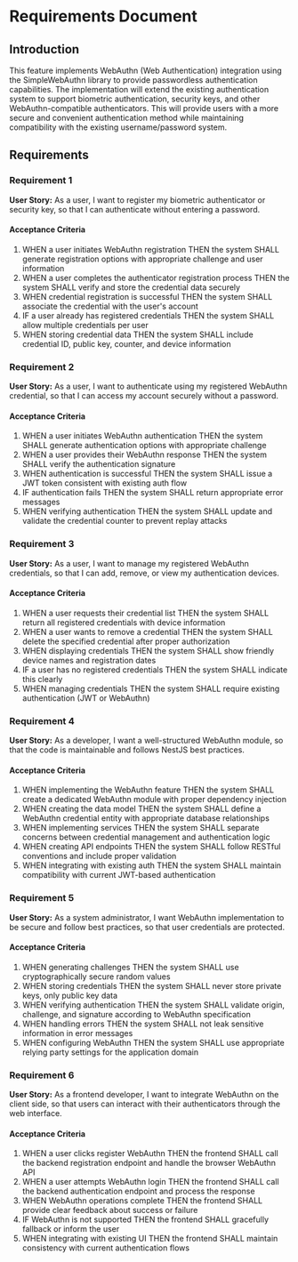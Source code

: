 # Requirements Document

## Introduction

This feature implements WebAuthn (Web Authentication) integration using the SimpleWebAuthn library to provide passwordless authentication capabilities. The implementation will extend the existing authentication system to support biometric authentication, security keys, and other WebAuthn-compatible authenticators. This will provide users with a more secure and convenient authentication method while maintaining compatibility with the existing username/password system.

## Requirements

### Requirement 1

**User Story:** As a user, I want to register my biometric authenticator or security key, so that I can authenticate without entering a password.

#### Acceptance Criteria

1. WHEN a user initiates WebAuthn registration THEN the system SHALL generate registration options with appropriate challenge and user information
2. WHEN a user completes the authenticator registration process THEN the system SHALL verify and store the credential data securely
3. WHEN credential registration is successful THEN the system SHALL associate the credential with the user's account
4. IF a user already has registered credentials THEN the system SHALL allow multiple credentials per user
5. WHEN storing credential data THEN the system SHALL include credential ID, public key, counter, and device information

### Requirement 2

**User Story:** As a user, I want to authenticate using my registered WebAuthn credential, so that I can access my account securely without a password.

#### Acceptance Criteria

1. WHEN a user initiates WebAuthn authentication THEN the system SHALL generate authentication options with appropriate challenge
2. WHEN a user provides their WebAuthn response THEN the system SHALL verify the authentication signature
3. WHEN authentication is successful THEN the system SHALL issue a JWT token consistent with existing auth flow
4. IF authentication fails THEN the system SHALL return appropriate error messages
5. WHEN verifying authentication THEN the system SHALL update and validate the credential counter to prevent replay attacks

### Requirement 3

**User Story:** As a user, I want to manage my registered WebAuthn credentials, so that I can add, remove, or view my authentication devices.

#### Acceptance Criteria

1. WHEN a user requests their credential list THEN the system SHALL return all registered credentials with device information
2. WHEN a user wants to remove a credential THEN the system SHALL delete the specified credential after proper authorization
3. WHEN displaying credentials THEN the system SHALL show friendly device names and registration dates
4. IF a user has no registered credentials THEN the system SHALL indicate this clearly
5. WHEN managing credentials THEN the system SHALL require existing authentication (JWT or WebAuthn)

### Requirement 4

**User Story:** As a developer, I want a well-structured WebAuthn module, so that the code is maintainable and follows NestJS best practices.

#### Acceptance Criteria

1. WHEN implementing the WebAuthn feature THEN the system SHALL create a dedicated WebAuthn module with proper dependency injection
2. WHEN creating the data model THEN the system SHALL define a WebAuthn credential entity with appropriate database relationships
3. WHEN implementing services THEN the system SHALL separate concerns between credential management and authentication logic
4. WHEN creating API endpoints THEN the system SHALL follow RESTful conventions and include proper validation
5. WHEN integrating with existing auth THEN the system SHALL maintain compatibility with current JWT-based authentication

### Requirement 5

**User Story:** As a system administrator, I want WebAuthn implementation to be secure and follow best practices, so that user credentials are protected.

#### Acceptance Criteria

1. WHEN generating challenges THEN the system SHALL use cryptographically secure random values
2. WHEN storing credentials THEN the system SHALL never store private keys, only public key data
3. WHEN verifying authentication THEN the system SHALL validate origin, challenge, and signature according to WebAuthn specification
4. WHEN handling errors THEN the system SHALL not leak sensitive information in error messages
5. WHEN configuring WebAuthn THEN the system SHALL use appropriate relying party settings for the application domain

### Requirement 6

**User Story:** As a frontend developer, I want to integrate WebAuthn on the client side, so that users can interact with their authenticators through the web interface.

#### Acceptance Criteria

1. WHEN a user clicks register WebAuthn THEN the frontend SHALL call the backend registration endpoint and handle the browser WebAuthn API
2. WHEN a user attempts WebAuthn login THEN the frontend SHALL call the backend authentication endpoint and process the response
3. WHEN WebAuthn operations complete THEN the frontend SHALL provide clear feedback about success or failure
4. IF WebAuthn is not supported THEN the frontend SHALL gracefully fallback or inform the user
5. WHEN integrating with existing UI THEN the frontend SHALL maintain consistency with current authentication flows